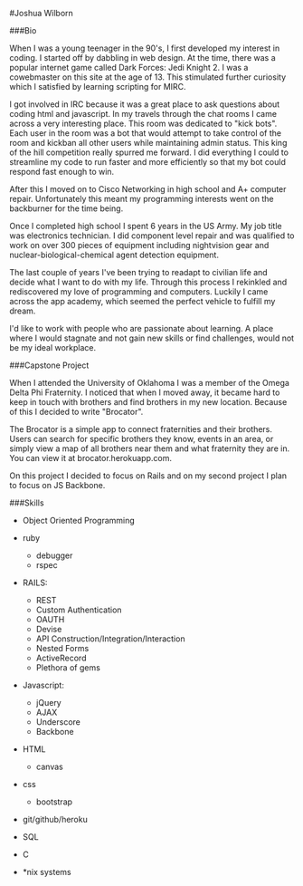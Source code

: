 #Joshua Wilborn

###Bio

When I was a young teenager in the 90's, I first developed my interest in coding.  I started off by dabbling in web design.   At the time, there was a popular internet game called Dark Forces: Jedi Knight 2.  I was a cowebmaster on this site at the age of 13.  This stimulated further curiosity which I satisfied by learning scripting for MIRC.  

I got involved in IRC because it was a great place to ask questions about coding html and javascript.  In my travels through the chat rooms I came across a very interesting place.  This room was dedicated to "kick bots".  Each user in the room was a bot that would attempt to take control of the room and kickban all other users while maintaining admin status.  This king of the hill competition really spurred me forward.  I did everything I could to streamline my code to run faster and more efficiently so that my bot could respond fast enough to win.

After this I moved on to Cisco Networking in high school and A+ computer repair.  Unfortunately this meant my programming interests went on the backburner for the time being.  

Once I completed high school I spent 6 years in the US Army.  My job title was electronics technician.  I did component level repair and was qualified to work on over 300 pieces of equipment including nightvision gear and nuclear-biological-chemical agent detection equipment.

The last couple of years I've been trying to readapt to civilian life and decide what I want to do with my life.  Through this process I rekinkled and rediscovered my love of programming and computers.  Luckily I came across the app academy, which seemed the perfect vehicle to fulfill my dream.

I'd like to work with people who are passionate about learning.  A place where I would stagnate and not gain new skills or find challenges, would not be my ideal workplace.  


###Capstone Project

When I attended the University of Oklahoma I was a member of the Omega Delta Phi Fraternity.  I noticed that when I moved away, it became hard to keep in touch with brothers and find brothers in my new location.  Because of this I decided to write "Brocator".  

The Brocator is a simple app to connect fraternities and their brothers.  Users can search for specific brothers they know, events in an area, or simply view a map of all brothers near them and what fraternity they are in.  You can view it at brocator.herokuapp.com.

On this project I decided to focus on Rails and on my second project I plan to focus on JS Backbone.

###Skills

* Object Oriented Programming
* ruby
  * debugger
  * rspec

* RAILS: 
  * REST
  * Custom Authentication
  * OAUTH
  * Devise
  * API Construction/Integration/Interaction
  * Nested Forms
  * ActiveRecord
  * Plethora of gems

* Javascript:
  * jQuery
  * AJAX
  * Underscore
  * Backbone

* HTML
  * canvas

* css
  * bootstrap

  
* git/github/heroku

* SQL
* C

* *nix systems


